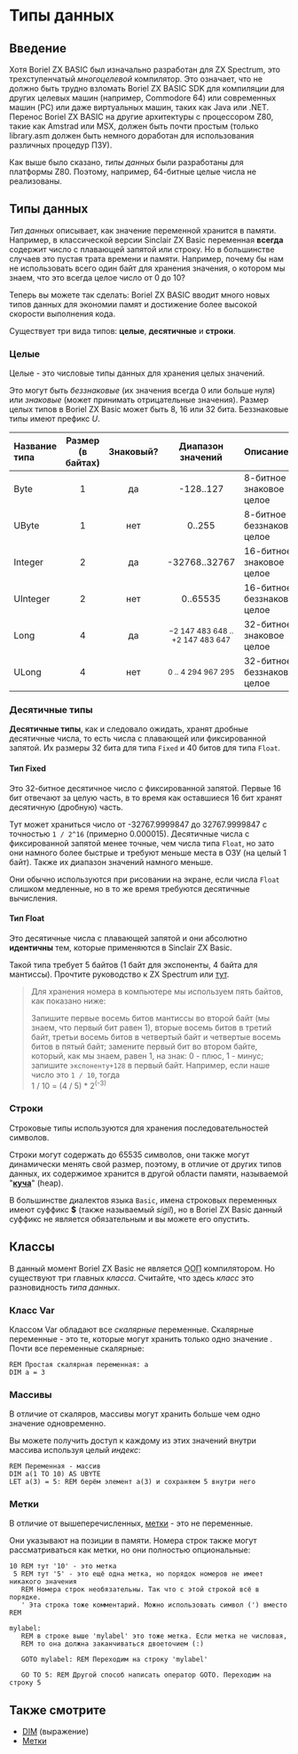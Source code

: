 # Типы данных

## Введение

Хотя Boriel ZX BASIC был изначально разработан для ZX Spectrum, это трехступенчатый _многоцелевой_ компилятор. Это означает, что не должно быть трудно взломать Boriel ZX BASIC SDK для компиляции для других целевых машин (например, Commodore 64) или современных машин (PC) или даже виртуальных машин, таких как Java или .NET. Перенос Boriel ZX BASIC на другие архитектуры с процессором Z80, такие как Amstrad или MSX, должен быть почти простым (только library.asm должен быть немного доработан для использования различных процедур ПЗУ).

Как выше было сказано, _типы данных_ были разработаны для платформы Z80. Поэтому, например, 64-битные целые числа не реализованы.

## Типы данных

_Тип данных_ описывает, как значение переменной хранится в памяти. Например, в классической версии Sinclair ZX Basic переменная **всегда** содержит число с плавающей запятой или строку. Но в большинстве случаев это пустая трата времени и памяти. Например, почему бы нам не использовать всего один байт для хранения значения, о котором мы знаем, что это всегда целое число от 0 до 10?

Теперь вы можете так сделать: Boriel ZX BASIC вводит много новых типов данных для экономии памят и достижение более высокой скорости выполнения кода.

Существует три вида типов: **целые**, **десятичные** и **строки**.

### Целые

Целые - это числовые типы данных для хранения целых значений.

Это могут быть _беззнаковые_ (их значения всегда 0 или больше нуля) или _знаковые_ (может принимать отрицательные значения).
Размер целых типов в Boriel ZX Basic может быть 8, 16 или 32 бита. Беззнаковые типы имеют префикс _U_.


| Название типа | Размер (в байтах) | Знаковый? | Диапазон значений | Описание |
|:-----------|:-----:|:--------:|:------:|:-------------|
| Byte | 1 | да | -128..127  | 8-битное знаковое целое |
| UByte| 1 | нет | 0..255  | 8-битное беззнаковое целое |
| Integer | 2 | да | -32768..32767 | 16-битное знаковое целое |
| UInteger | 2 | нет | 0..65535 | 16-битное беззнаковое целое |
| Long | 4 | да |  <small>−2 147 483 648 .. +2 147 483 647</small> | 32-битное знаковое целое |
| ULong | 4 | нет | <small>0 .. 4 294 967 295</small>| 32-битное беззнаковое целое |

### Десятичные типы

**Десятичные типы**, как и следовало ожидать, хранят дробные десятичные числа, то есть числа с плавающей или фиксированной запятой.
Их размеры 32 бита для типа `Fixed` и 40 битов для типа `Float`.

#### Тип Fixed

Это 32-битное десятичное число с фиксированной запятой. Первые 16 бит отвечают за целую часть, в то время как оставшиеся 16 бит хранят десятичную (дробную) часть.

Тут может храниться число от -32767.9999847 до 32767.9999847 с точностью `1 / 2^16` (примерно 0.000015). Десятичные числа с фиксированной запятой менее точные, чем числа типа `Float`, но зато они намного более быстрые и требуют меньше места в ОЗУ (на целый 1 байт). Также их диапазон значений намного меньше.

Они обычно используются при рисовании на экране, если числа `Float` слишком медленные, но в то же время требуются десятичные вычисления.

#### Тип Float

Это десятичные числа с плавающей запятой и они абсолютно **идентичны** тем, которые применяются в Sinclair ZX Basic.

Такой типа требует 5 байтов (1 байт для экспоненты, 4 байта для мантиссы). Прочтите руководство к ZX Spectrum или [тут](http://www.worldofspectrum.org/ZXBasicManual/zxmanchap24.html).

> Для хранения номера в компьютере мы используем пять байтов, как показано ниже:
>
> Запишите первые восемь битов мантиссы во второй байт (мы знаем, что первый бит равен 1), вторые восемь битов в третий байт, третьи восемь битов в четвертый байт и четвертые восемь битов в пятый байт;
> замените первый бит во втором байте, который, как мы знаем, равен 1, на знак: 0 - плюс, 1 - минус;
> запишите `экспоненту+128` в первый байт. Например, если наше число это `1 / 10`, тогда<br/>
> 1 / 10 = (4 / 5) * 2<sup>(-3)</sup>

### Строки

Строковые типы используются для хранения последовательностей символов.

Строки могут содержать до 65535 символов, они также могут динамически менять свой размер, поэтому, в отличие от других типов данных, их содержимое хранится в другой области памяти, называемой "[**куча**](memory_heap)" (heap).

В большинстве диалектов языка `Basic`, имена строковых переменных имеют суффикс **$** (также называемый _sigil_), но в Boriel ZX Basic данный суффикс не является обязательным и вы можете его опустить.

## Классы

В данный момент Boriel ZX Basic не является <abbr title="Объектно-ориентированное программирование">ООП</abbr> компилятором. Но существуют три главных _класса_. Считайте, что здесь _класс_ это разновидность _типа данных_. 

### Класс Var

Классом Var обладают все _скалярные_ переменные. Скалярные переменные - это те, которые могут хранить только одно значение
.
Почти все переменные скалярные:

```
REM Простая скалярная переменная: a
DIM a = 3
```

### Массивы

В отличие от скаляров, массивы могут хранить больше чем одно значение одновременно.

Вы можете получить доступ к каждому из этих значений внутри массива используя целый _индекс_:

```
REM Переменная - массив
DIM a(1 TO 10) AS UBYTE
LET a(3) = 5: REM берём элемент a(3) и сохраняем 5 внутри него
```

### Метки

В отличие от вышеперечисленных, [метки](labels) - это не переменные.

Они указывают на позиции в памяти. Номера строк также могут рассматриваться как метки, но они полностью опциональные:

```
10 REM тут '10' - это метка
 5 REM тут '5' - это ещё одна метка, но порядок номеров не имеет никакого значения
   REM Номера строк необязательны. Так что с этой строкой всё в порядке.
   ' Эта строка тоже комментарий. Можно использовать символ (') вместо REM

mylabel:
   REM в строке выше 'mylabel' это тоже метка. Если метка не числовая,
   REM то она должна заканчиваться двоеточием (:)

   GOTO mylabel: REM Переходим на строку 'mylabel'

   GO TO 5: REM Другой способ написать оператор GOTO. Переходим на строку 5
```

## Также смотрите

* [DIM](../commands/dim) (выражение)
* [Метки](labels)
